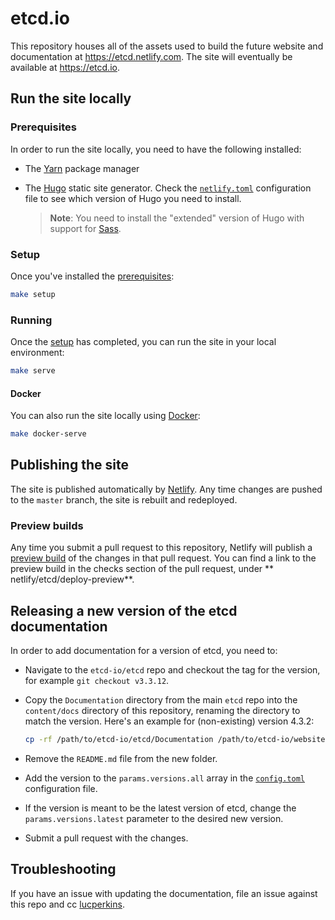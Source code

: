 # etcd.io

This repository houses all of the assets used to build the future website and documentation at https://etcd.netlify.com. The site will eventually be available at https://etcd.io.

## Run the site locally

### Prerequisites

In order to run the site locally, you need to have the following installed:

* The [Yarn](https://yarnpkg.com/en/) package manager
* The [Hugo](https://gohugo.io) static site generator. Check the [`netlify.toml`](./netlify.toml) configuration file to see which version of Hugo you need to install.

    > **Note**: You need to install the "extended" version of Hugo with support for [Sass](https://sass-lang.com/).

### Setup

Once you've installed the [prerequisites](#prerequisites):

```bash
make setup
```

### Running

Once the [setup](#setup) has completed, you can run the site in your local environment:

```bash
make serve
```

#### Docker

You can also run the site locally using [Docker](https://docker.com):

```bash
make docker-serve
```

## Publishing the site

The site is published automatically by [Netlify](https://netlify.com). Any time 
changes are pushed to the `master` branch, the site is rebuilt and redeployed.

### Preview builds

Any time you submit a pull request to this repository, Netlify will publish a [preview build](https://www.netlify.com/blog/2016/07/20/introducing-deploy-previews-in-netlify/) of the changes in that pull request. You can find a link to the preview build in the checks section of the pull request, under **
netlify/etcd/deploy-preview**.

## Releasing a new version of the etcd documentation

In order to add documentation for a version of etcd, you need to:

* Navigate to the `etcd-io/etcd` repo and checkout the tag for the version, for example `git checkout v3.3.12`.
* Copy the `Documentation` directory from the main `etcd` repo into the `content/docs` directory of this repository, renaming the directory to match the version. Here's an example for (non-existing) version 4.3.2:

    ```bash
    cp -rf /path/to/etcd-io/etcd/Documentation /path/to/etcd-io/website/content/docs/v4.3.2
    ```
* Remove the `README.md` file from the new folder.
* Add the version to the `params.versions.all` array in the [`config.toml`](./config.toml) configuration file.
* If the version is meant to be the latest version of etcd, change the `params.versions.latest` parameter to the desired new version.
* Submit a pull request with the changes.

## Troubleshooting

If you have an issue with updating the documentation, file an issue against this repo and cc [lucperkins](https://github.com/lucperkins).
